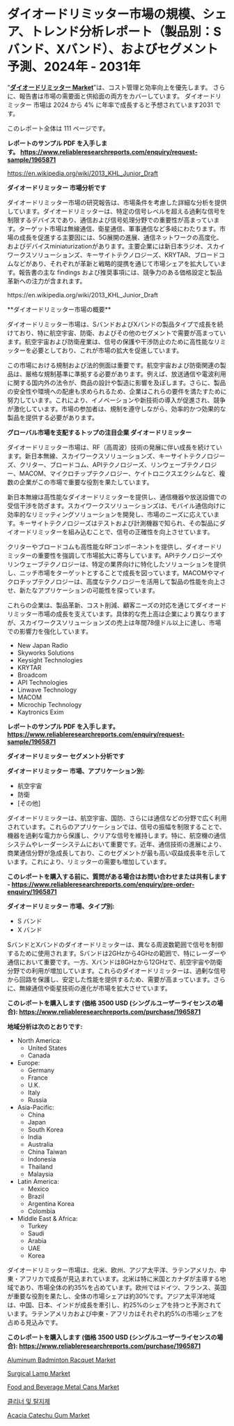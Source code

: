 <p><h1>ダイオードリミッター市場の規模、シェア、トレンド分析レポート（製品別：Sバンド、Xバンド）、およびセグメント予測、2024年 - 2031年</h1></p><p>&ldquo;<strong><a href="https://www.reliableresearchreports.com/diode-limiters-r1965871">ダイオードリミッター Market</a></strong>&rdquo;は、コスト管理と効率向上を優先します。 さらに、報告書は市場の需要面と供給面の両方をカバーしています。 ダイオードリミッター 市場は 2024 から 4% に年率で成長すると予想されています2031 です。</p>
<p>このレポート全体は 111 ページです。</p>
<p><strong>レポートのサンプル PDF を入手します。&nbsp;<a href="https://www.reliableresearchreports.com/enquiry/request-sample/1965871">https://www.reliableresearchreports.com/enquiry/request-sample/1965871</a></strong></p>
<p><a href="https://en.wikipedia.org/wiki/2013_KHL_Junior_Draft">https://en.wikipedia.org/wiki/2013_KHL_Junior_Draft</a></p>
<p><strong>ダイオードリミッター 市場分析です</strong></p>
<p><p>ダイオードリミッター市場の研究報告は、市場条件を考慮した詳細な分析を提供しています。ダイオードリミッターは、特定の信号レベルを超える過剰な信号を制限するデバイスであり、通信および信号処理分野での重要性が高まっています。ターゲット市場は無線通信、衛星通信、軍事通信など多岐にわたります。市場の成長を促進する主要因には、5G展開の進展、通信ネットワークの高度化、およびデバイスminiaturizationがあります。主要企業には新日本ラジオ、スカイワークスソリューションズ、キーサイトテクノロジーズ、KRYTAR、ブロードコムなどがあり、それぞれが革新と戦略的提携を通じて市場シェアを拡大しています。報告書の主な findings および推奨事項には、競争力のある価格設定と製品革新への注力が含まれます。</p></p>
<p>https://en.wikipedia.org/wiki/2013_KHL_Junior_Draft</p>
<p><p>**ダイオードリミッター市場の概要**</p><p>ダイオードリミッター市場は、SバンドおよびXバンドの製品タイプで成長を続けており、特に航空宇宙、防衛、およびその他のセグメントで需要が高まっています。航空宇宙および防衛産業は、信号の保護や干渉防止のために高性能なリミッターを必要としており、これが市場の拡大を促進しています。</p><p>この市場における規制および法的側面は重要です。航空宇宙および防衛関連の製品は、厳格な規制基準に準拠する必要があります。例えば、放送通信や電波利用に関する国内外の法令が、商品の設計や製造に影響を及ぼします。さらに、製品の安全性や環境への配慮も求められるため、企業はこれらの要件を満たすために努力しています。これにより、イノベーションや新技術の導入が促進され、競争が激化しています。市場の参加者は、規制を遵守しながら、効率的かつ効果的な製品を提供する必要があります。</p></p>
<p><strong>グローバル市場を支配するトップの注目企業 ダイオードリミッター</strong></p>
<p><p>ダイオードリミッター市場は、RF（高周波）技術の発展に伴い成長を続けています。新日本無線、スカイワークスソリューションズ、キーサイトテクノロジーズ、クリター、ブロードコム、APIテクノロジーズ、リンウェーブテクノロジー、MACOM、マイクロチップテクノロジー、ケイトロニクスエクシムなど、複数の企業がこの市場で重要な役割を果たしています。</p><p>新日本無線は高性能なダイオードリミッターを提供し、通信機器や放送設備での受信干渉を防ぎます。スカイワークスソリューションズは、モバイル通信向けに効率的なリミッティングソリューションを開発し、市場のニーズに応えています。キーサイトテクノロジーズはテストおよび計測機器で知られ、その製品にダイオードリミッターを組み込むことで、信号の正確性を向上させています。</p><p>クリターやブロードコムも高性能なRFコンポーネントを提供し、ダイオードリミッターの重要性を強調して市場拡大に寄与しています。APIテクノロジーズやリンウェーブテクノロジーは、特定の業界向けに特化したソリューションを提供し、ニッチ市場をターゲットとすることで成長を図っています。MACOMやマイクロチップテクノロジーは、高度なテクノロジーを活用して製品の性能を向上させ、新たなアプリケーションの可能性を探っています。</p><p>これらの企業は、製品革新、コスト削減、顧客ニーズの対応を通じてダイオードリミッター市場の成長を支えています。具体的な売上高は企業により異なりますが、スカイワークスソリューションズの売上は年間78億ドル以上に達し、市場での影響力を強化しています。</p></p>
<p><ul><li>New Japan Radio</li><li>Skyworks Solutions</li><li>Keysight Technologies</li><li>KRYTAR</li><li>Broadcom</li><li>API Technologies</li><li>Linwave Technology</li><li>MACOM</li><li>Microchip Technology</li><li>Kaytronics Exim</li></ul></p>
<p><strong>レポートのサンプル PDF を入手します。 <a href="https://www.reliableresearchreports.com/enquiry/request-sample/1965871">https://www.reliableresearchreports.com/enquiry/request-sample/1965871</a></strong></p>
<p><strong>ダイオードリミッター セグメント分析です</strong></p>
<p><strong>ダイオードリミッター 市場、アプリケーション別:</strong></p>
<p><ul><li>航空宇宙</li><li>防衛</li><li>[その他]</li></ul></p>
<p><p>ダイオードリミッターは、航空宇宙、国防、さらには通信などの分野で広く利用されています。これらのアプリケーションでは、信号の振幅を制限することで、機器を過剰な電力から保護し、クリアな信号を維持します。特に、航空機の通信システムやレーダーシステムにおいて重要です。近年、通信技術の進展により、商業通信分野が急成長しており、このセグメントが最も高い収益成長率を示しています。これにより、リミッターの需要も増加しています。</p></p>
<p><strong>このレポートを購入する前に、質問がある場合はお問い合わせまたは共有します - <a href="https://www.reliableresearchreports.com/enquiry/pre-order-enquiry/1965871">https://www.reliableresearchreports.com/enquiry/pre-order-enquiry/1965871</a></strong></p>
<p><strong>ダイオードリミッター 市場、タイプ別:</strong></p>
<p><ul><li>S バンド</li><li>X バンド</li></ul></p>
<p><p>SバンドとXバンドのダイオードリミッターは、異なる周波数範囲で信号を制御するために使用されます。Sバンドは2GHzから4GHzの範囲で、特にレーダーや通信において重要です。一方、Xバンドは8GHzから12GHzで、航空宇宙や防衛分野での利用が増加しています。これらのダイオードリミッターは、過剰な信号から回路を保護し、安定した性能を提供するため、需要が高まっています。さらに、無線通信や衛星技術の進化が市場を拡大させています。</p></p>
<p><strong>このレポートを購入します (価格 3500 USD (シングルユーザーライセンスの場合): <a href="https://www.reliableresearchreports.com/purchase/1965871">https://www.reliableresearchreports.com/purchase/1965871</a></strong></p>
<p><strong>地域分析は次のとおりです:</strong></p>
<p><ul>
    <li>
        North America:
        <ul>
            <li>United States</li>
            <li>Canada</li>
        </ul>
    </li>
    <li>
        Europe:
        <ul>
            <li>Germany</li>
            <li>France</li>
            <li>U.K.</li>
            <li>Italy</li>
            <li>Russia</li>
        </ul>
    </li>
    <li>
        Asia-Pacific:
        <ul>
            <li>China</li>
            <li>Japan</li>
            <li>South Korea</li>
            <li>India</li>
            <li>Australia</li>
            <li>China Taiwan</li>
            <li>Indonesia</li>
            <li>Thailand</li>
            <li>Malaysia</li>
        </ul>
    </li>
    <li>
        Latin America:
        <ul>
            <li>Mexico</li>
            <li>Brazil</li>
            <li>Argentina Korea</li>
            <li>Colombia</li>
        </ul>
    </li>
    <li>
        Middle East & Africa:
        <ul>
            <li>Turkey</li>
            <li>Saudi</li>
            <li>Arabia</li>
            <li>UAE</li>
            <li>Korea</li>
        </ul>
    </li>
    </ul></p>
<p><p>ダイオードリミッター市場は、北米、欧州、アジア太平洋、ラテンアメリカ、中東・アフリカで成長が見込まれています。北米は特に米国とカナダが主導する地域であり、市場全体の約35%を占めています。欧州ではドイツ、フランス、英国が重要な役割を果たし、全体の市場シェアは約30%です。アジア太平洋地域は、中国、日本、インドが成長を牽引し、約25%のシェアを持つと予測されています。ラテンアメリカおよび中東・アフリカはそれぞれ約5%の市場シェアを占める見込みです。</p></p>
<p><strong>このレポートを購入します (価格 3500 USD (シングルユーザーライセンスの場合): <a href="https://www.reliableresearchreports.com/purchase/1965871">https://www.reliableresearchreports.com/purchase/1965871</a></strong></p>
<p><p><a href="https://medium.com/@mayak140345644/the-global-market-overview-of-the-aluminum-badminton-racquet-market-provides-a-unique-perspective-568caed8e5a8">Aluminum Badminton Racquet Market</a></p><p><a href="https://github.com/carengczpoe/Market-Research-Report-List-1/blob/main/surgical-lamp-market.md">Surgical Lamp Market</a></p><p><a href="https://github.com/joannesouthgate/Market-Research-Report-List-5/blob/main/food-and-beverage-metal-cans-market.md">Food and Beverage Metal Cans Market</a></p><p><a href="https://medium.com/@christorpherpfannerstill5436/%EC%84%B8%EA%B3%84-cleaners-degreasers-market-%EC%9D%80-2024%EC%97%90%EC%84%9C-2031%EB%A1%9C-%EC%97%B0%ED%8F%89%EA%B7%A0-%EC%A6%9D%EA%B0%80%EC%9C%A8%EC%9D%84-%EB%B3%B4%EC%9D%BC-%EA%B2%83%EC%9C%BC%EB%A1%9C-%EC%98%88%EC%83%81%EB%90%A9%EB%8B%88%EB%8B%A4-d9de42817969">클리너 및 탈지제</a></p><p><a href="https://issuu.com/reportprime-2/docs/acacia-catechu-gum-market-size-2030_dd0a21b0168724">Acacia Catechu Gum Market</a></p></p>